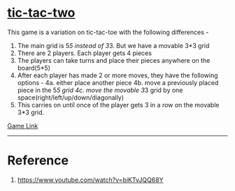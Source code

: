 # [tic-tac-two](https://wadoodabdul.github.io/games/tic_tac_two/src/tic_tac_two.html)

This game is a variation on tic-tac-toe with the following differences - 

1. The main grid is 5*5 instead of 3*3. But we have a movable 3*3 grid
2. There are 2 players. Each player gets 4 pieces
3. The players can take turns and place their pieces anywhere on the board(5*5)
4. After each player has made 2 or more moves, they have the following options - 
4a.  either place another piece
4b. move a previously placed piece in the 5*5 grid
4c. move the movable 3*3 grid by one space(right/left/up/down/diagonally)
5. This carries on until once of the player gets 3 in a row on the movable 3*3 grid.


[Game Link](https://wadoodabdul.github.io/games/tic_tac_two/src/tic_tac_two.html)

---

# Reference 
1. https://www.youtube.com/watch?v=biKTvJQQ68Y